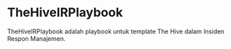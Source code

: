 # TheHiveIRPlaybook
TheHiveIRPlaybook adalah playbook untuk template The Hive dalam Insiden Respon Manajemen.
